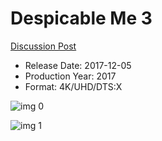 # Despicable Me 3

[Discussion Post](https://www.avsforum.com/threads/bass-eq-for-filtered-movies.2995212/post-57618672)

* Release Date: 2017-12-05
* Production Year: 2017
* Format: 4K/UHD/DTS:X

![img 0](https://i.imgur.com/9DYXrXH.jpg)

![img 1](https://i.imgur.com/5ckOjDK.jpg)

